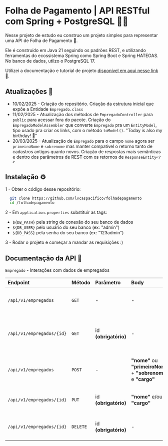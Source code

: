 
# Folha de Pagamento | API RESTful com Spring + PostgreSQL 🎲🌿

Nesse projeto de estudo eu construo um projeto simples para representar uma API de Folha de Pagamento 💸.

Ele é construído em Java 21 seguindo os padrões REST, e utilizando ferramentas do ecossistema Spring como Spring Boot e Spring HATEOAS. No banco de dados, utilzo o PostgreSQL 17.

Utilizei a documentação e tutorial de projeto [disponível em aqui nesse link](spring.io/guides/tutorials/rest) 🔗.

## Atualizações 🔁

+ 10/02/2025 - Criação do repositório. Criação da estrutura inicial que expõe a Entidade `Empregado.class`
+ 11/02/2025 - Atualização dos métodos de `EmpregadoController` para `public` para acessar fora do pacote. Criação do `EmpregadoModelAssembler` que converte `Empregado` pra um `EntityModel`, tipo usado pra criar os links, com o método `toModel()`. "Today is also my birthday! 🥳"
+ 20/03/2025 - Atualização de `Empregado` para o campo `nome` agora ser  `primeiroNome` e `sobrenome` mas manter compatível o retorno tanto de cadastros antigos quanto novos. Criação de respostas mais semânticas e dentro dos parâmetros de REST com os retornos de `ResponseEntity<?>`

## Instalação ⚙️

1 - Obter o código desse repositório:
```bash
  git clone https://github.com/lvcaspacifico/folhadepagamento
  cd /folhadepagamento 
```

2 - Em `application.properties` substituir as tags:

* `${DB_PATH}` pela string de conexão do seu banco de dados
* `${DB_USER}` pelo usuário do seu banco (ex: "admin")
* `${DB_PASS}` pela senha do seu banco (ex: "123admin")

3 - Rodar o projeto e começar a mandar as requisições :)

## Documentação da API 📖

`Empregado` - Interações com dados de empregados

| Endpoint   | Método | Parâmetro | Body | Descrição |
| :---------- | :--------- | :--------- | :--------- |:--------- |
| `/api/v1/empregados` | `GET` | - | - | Retorna informações de todos os empregados     |
| `/api/v1/empregados/{id}` | `GET` | id **(obrigatório)** | - | Retorna informações do empregado do Id específicado     |
| `/api/v1/empregados` | `POST` | - | **"nome"** ou **"primeiroNome"** + **"sobrenome"** e **"cargo"** | Cria um empregado informando nome e cargo|
| `/api/v1/empregados/{id}` | `PUT` | id **(obrigatório)** | **"nome"** e/ou **"cargo"** | Altera um empregado de Id especificado |
| `/api/v1/empregados/{id}` | `DELETE` | id **(obrigatório)** | - | Excluí um empregado de Id especificado |

